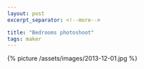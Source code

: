 ```yaml
---
layout: post
excerpt_separator: <!--more-->

title: "Bedrooms photoshoot"
tags: maker
---
```


{% picture /assets/images/2013-12-01.jpg %}
<!--more-->